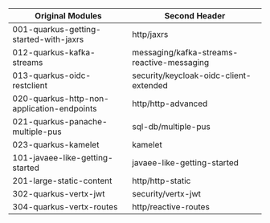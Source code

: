 
| Original Modules  | Second Header |
| ------------- | ------------- |
| 001-quarkus-getting-started-with-jaxrs | http/jaxrs |
| 012-quarkus-kafka-streams | messaging/kafka-streams-reactive-messaging |
| 013-quarkus-oidc-restclient | security/keycloak-oidc-client-extended |
| 020-quarkus-http-non-application-endpoints | http/http-advanced |
| 021-quarkus-panache-multiple-pus | sql-db/multiple-pus |
| 023-quarkus-kamelet | kamelet |
| 101-javaee-like-getting-started | javaee-like-getting-started |
| 201-large-static-content | http/http-static |
| 302-quarkus-vertx-jwt | security/vertx-jwt|
| 304-quarkus-vertx-routes | http/reactive-routes |
